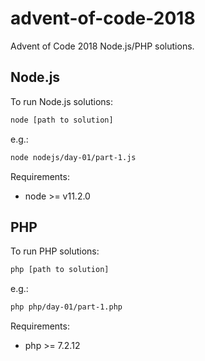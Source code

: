 # advent-of-code-2018
Advent of Code 2018 Node.js/PHP solutions.

## Node.js

To run Node.js solutions:

```bash
node [path to solution]
```

e.g.:

```bash
node nodejs/day-01/part-1.js
```

Requirements: 

* node >= v11.2.0

## PHP

To run PHP solutions:

```bash
php [path to solution]
```

e.g.:

```bash
php php/day-01/part-1.php
```

Requirements: 

* php >= 7.2.12
